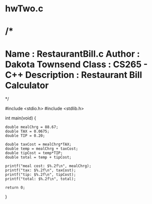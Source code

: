# hwTwo.c

/*
 ============================================================================
 Name        : RestaurantBill.c
 Author      : Dakota Townsend
 Class       : CS265 - C++
 Description : Restaurant Bill Calculator
 ============================================================================
 */

#include <stdio.h>
#include <stdlib.h>

int main(void) {

	double mealChrg = 88.67;
	double TAX = 0.0675;
	double TIP = 0.20;

	double taxCost = mealChrg*TAX;
	double temp = mealChrg + taxCost;
	double tipCost = temp*TIP;
	double total = temp + tipCost;

	printf("meal cost: $%.2f\n", mealChrg);
	printf("tax: $%.2f\n", taxCost);
	printf("tip: $%.2f\n", tipCost);
	printf("total: $%.2f\n", total);

	return 0;
}
